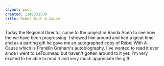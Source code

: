 ```yaml
--- 
layout: post
created: 1146331500
title: Rebel With A Cause
---
```

Today the Regional Director came to the project in Banda Aceh to see how the we have been progressing.  I showed him around and had a great time and as a parting gift he gave me an autographed copy of Rebel With A Cause which is Franklin Graham's autobiography.  I've wanted to read it ever since I went to LeTourneau but haven't gotten around to it yet.  I'm very excited to be able to read it and very much appreciate the gift.
